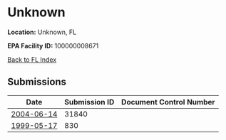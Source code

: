 # Unknown

**Location:** Unknown, FL

**EPA Facility ID:** 100000008671

[Back to FL Index](../../index.md)

## Submissions

| Date | Submission ID | Document Control Number |
|------|--------------|-------------------------|
| [2004-06-14](submissions/31840.md) | 31840 |  |
| [1999-05-17](submissions/830.md) | 830 |  |
